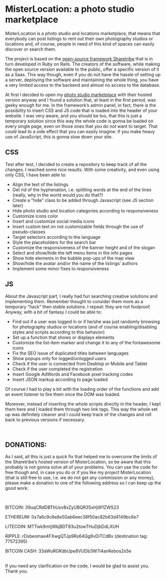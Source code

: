 # MisterLocation: a photo studio marketplace
MisterLocation is a photo studio and locations marketplace, that means that everybody can post listings to rent out their own photography studios or locations and, of course, people in need of this kind of spaces can easily discover or search them.

The project is based on the [open-source framework Sharetribe](https://github.com/sharetribe/sharetribe) that is in turn developed in Ruby on Rails.
The creators of the software, while making the open source version available to the public, offer a specific version of it as a Saas. This way though, even if you do not have the hassle of setting up a server, deploying the software and maintaining the whole thing, you have a very limited access to the backend and almost no access to the database.

At first I decided to open my [photo studio marketplace](https://www.misterlocation.com/en/) with their hosted version anyway and I found a solution that, at least in the first period, was geeky enough for me. In the framework’s admin panel, in fact, there is the possibility to insert CSS and JS code that is loaded into the header of your website. 
I was very aware, and you should be too, that this is just a temporary solution since this way the whole code is gonna be loaded on every single page, even on those ones that you do not want to target. That could lead to a side effect that you can easily imagine: if you make heavy use of JavaScript, this is gonna slow down your site.

## CSS
Test after test, I decided to create a repository to keep track of all the changes. I reached some nice results. With some creativity, and even using only CSS, I have been able to:

<ul>
<li>Align the text of the listings</li>
<li>Get rid of the hyphenation, i.e. splitting words at the end of the lines (really, why in the world would you do that?)</li>
<li>Create a “hide” class to be added through Javascript (see JS section later)</li>
<li>Hide photo studio and location categories according to responsiveness</li>
<li>Customize icons color</li>
<li> Insert and customize social media icons</li>
<li>Insert custom text on not customizable fields through the use of pseudo-classes</li>
<li>Target selectors according to the language</li>
<li>Style the placeholders for the search bar</li>
<li>Customize the responsiveness of the banner height and of the slogan</li>
<li>Select and show/hide the left menu items in the info pages</li>
<li>Show hide elements in the bubble pop-ups of the map view</li>
<li>Show/hide the avatar and/or the name of the listings’ authors</li>
<li>Implement some minor fixes to responsiveness</li>
</ul>


## JS
About the Javascript part, I really had fun searching creative solutions and implementing them. Remember thought to consider them more as a temporary “hack” then stable solutions. I repeat: they are not foolproof. Anyway, with a bit of fantasy I could be able to:


<ul>
<li>Find out if a user was logged in or if he/she was just randomly browsing for photography studios or locations (and of course enabling/disabling styles and scripts according to this behavior)</li>
<li>Set up a function that shows or displays elements</li>
<li> Customize the list-item marker and change it to any of the fontawesome icons</li>
<li>Fix the SEO issue of duplicated titles between languages</li>
<li>Show popups only for logged/unlogged users</li>
<li> Check if the user is connected from Desktop or Mobile and Tablet</li>
<li>Check if the user completed the registration</li>
<li>Insert Google AdWords and Facebook pixel tracking codes</li>
<li>Insert JSON markup according to page loaded</li>
</ul>

Of course I had to play a bit with the loading order of the functions and add an event listener to fire them once the DOM was loaded.

Moreover, instead of inserting the whole scripts directly in the header, I kept them here and I loaded them through two link tags. This way the whole set up was definitely cleaner and I could keep track of the changes and roll back to previous versions if necessary.  

<br />
  
## DONATIONS:

As I said, all this is just a quick fix that helped me to overcome the limits of the Sharetribe’s hosted version of MisterLocation, so be aware that this probably is not gonna solve all of your problems.
You can use the code for free though and, in case you do or if you like my project MisterLocation (that is still free to use, i.e. we do not get any commission or any money), please make a donation to one of  the following address so I can keep up the good work:

<br />

BITCOIN: 39uqCRdDBThUsv8xZyUBQR35xHjW1ZWS23

ETHEREUM: 0x7a6c9c6e8e50ab6eec38f50ac82b63d4149bc6e7

LITECOIN: MTTwk9mtjWkjBDT83u2towTHuDjbDdLXUH

RIPPLE: rDsbeomae4FXwgQTJp9Rs64Qg9vDiTCdBv (destination tag: 77572395)

BITCOIN CASH: 33aWuRGKdbUpe8VUDb3W7i4anKebos2s5e

<br />
If you need any clarification on the code, I would be glad to assist you. Thank you.



 
